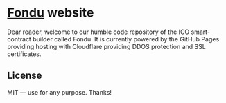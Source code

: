 # [Fondu](https://fondu.io) website
Dear reader, welcome to our humble code repository of the ICO smart-contract builder called Fondu. It is currently powered by the GitHub Pages providing hosting with Cloudflare providing DDOS protection and SSL certificates.

## License
MIT — use for any purpose. Thanks!